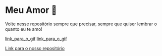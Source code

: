 # Meu Amor 💖

Volte nesse repositório sempre que precisar, sempre que quiser lembrar o quanto eu te amo! 

[link_para_o_gif](https://i.pinimg.com/736x/29/56/cd/2956cd3a7396f4f3d09276a1c05a36ae.jpg)
[link_para_o_gif](https://i.pinimg.com/736x/0d/c6/96/0dc6966fe0d52aeef2e087e437701f8f.jpg)

[Link para o nosso repositório]([link_para_a_pagina_do_repositorio](https://decocamp.github.io/TeAmoInfinitamente.github.io/))

